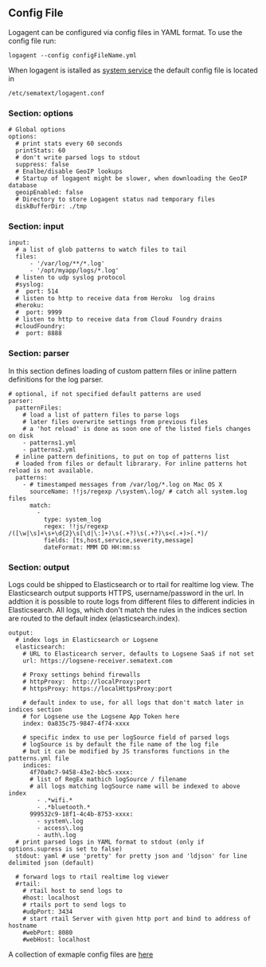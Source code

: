 ## Config File 

Logagent can be configured via config files in YAML format. 
To use the config file run:
```
logagent --config configFileName.yml
```

When logagent is istalled as [system service](http://sematext.github.io/logagent-js/installation/#install-service-linux-mac-os-x) the default config file is located in 
```
/etc/sematext/logagent.conf
```


### Section: options

```
# Global options
options:
  # print stats every 60 seconds 
  printStats: 60
  # don't write parsed logs to stdout
  suppress: false
  # Enalbe/disable GeoIP lookups
  # Startup of logagent might be slower, when downloading the GeoIP database
  geoipEnabled: false
  # Directory to store Logagent status nad temporary files
  diskBufferDir: ./tmp
```

### Section: input

```
input:
  # a list of glob patterns to watch files to tail
  files:
      - '/var/log/**/*.log'
      - '/opt/myapp/logs/*.log'
  # listen to udp syslog protocol  
  #syslog: 
  #  port: 514
  # listen to http to receive data from Heroku  log drains  
  #heroku: 
  #  port: 9999
  # listen to http to receive data from Cloud Foundry drains  
  #cloudFoundry:
  #  port: 8888
```

### Section: parser

In this section defines loading of custom pattern files or inline pattern definitions for the log parser.

```
# optional, if not specified default patterns are used
parser:
  patternFiles:
    # load a list of pattern files to parse logs
    # later files overwrite settings from previous files
    # a 'hot reload' is done as soon one of the listed fiels changes on disk
    - patterns1.yml
    - patterns2.yml
  # inline pattern definitions, to put on top of patterns list
  # loaded from files or default librarary. For inline patterns hot reload is not available.  
  patterns:
    - # timestamped messages from /var/log/*.log on Mac OS X
      sourceName: !!js/regexp /\system\.log/ # catch all system.log files  
      match:
        -
          type: system_log
          regex: !!js/regexp /([\w|\s]+\s+\d{2}\s[\d|\:]+)\s(.+?)\s(.+?)\s<(.+)>(.*)/
          fields: [ts,host,service,severity,message]
          dateFormat: MMM DD HH:mm:ss
```

### Section: output

Logs could be shipped to Elasticsearch or to rtail for realtime log view. 
The Elasticsearch output supports HTTPS, username/password in the url. 
In addtion it is possible to route logs from different files to different indicies in Elasticsearch. All logs, which don't match the rules in the indices section are routed to the default index (elasticsearch.index). 

```
output:
  # index logs in Elasticsearch or Logsene
  elasticsearch: 
    # URL to Elasticearch server, defaults to Logsene SaaS if not set
    url: https://logsene-receiver.sematext.com
    
    # Proxy settings behind firewalls
    # httpProxy:  http://localProxy:port
    # httpsProxy: https://localHttpsProxy:port
    
    # default index to use, for all logs that don't match later in indices section
    # for Logsene use the Logsene App Token here
    index: 0a835c75-9847-4f74-xxxx
    
    # specific index to use per logSource field of parsed logs
    # logSource is by default the file name of the log file
    # but it can be modified by JS transforms functions in the patterns.yml file
    indices: 
      4f70a0c7-9458-43e2-bbc5-xxxx: 
      # list of RegEx mathich logSource / filename  
      # all logs matching logSource name will be indexed to above index
        - .*wifi.*
        - .*bluetooth.*
      999532c9-18f1-4c4b-8753-xxxx: 
        - system\.log
        - access\.log
        - auth\.log
  # print parsed logs in YAML format to stdout (only if options.supress is set to false)    
  stdout: yaml # use 'pretty' for pretty json and 'ldjson' for line delimited json (default)
  
  # forward logs to rtail realtime log viewer
  #rtail:
    # rtail host to send logs to
    #host: localhost
    # rtails port to send logs to 
    #udpPort: 3434
    # start rtail Server with given http port and bind to address of hostname
    #webPort: 8080
    #webHost: localhost
```

A collection of exmaple config files are [here](https://github.com/sematext/logagent-js/tree/master/config/examples)

